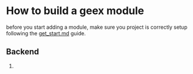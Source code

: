 # How to build a geex module

before you start adding a module, make sure you project is correctly setup following the [get_start.md](./get_start.md) guide.

## Backend

1. 
